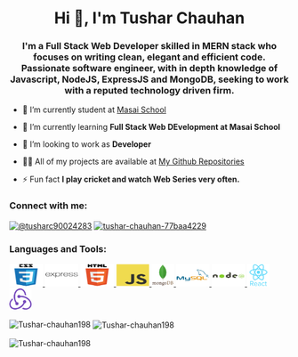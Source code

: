 <h1 align="center">Hi 👋, I'm Tushar Chauhan</h1>
<h3 align="center">I'm a Full Stack Web Developer skilled in MERN stack who focuses on writing clean, elegant and efficient code. Passionate software engineer, with in depth knowledge of Javascript, NodeJS, ExpressJS and MongoDB, seeking to work with a reputed technology driven firm.</h3>

- 🔭 I’m currently student at [Masai School](https://www.masaischool.com/)

- 🌱 I’m currently learning **Full Stack Web DEvelopment at Masai School**

- 👯 I’m looking to work as **Developer**

- 👨‍💻 All of my projects are available at [My Github Repositories](https://github.com/Tushar-chauhan198)

- ⚡ Fun fact **I play cricket and watch Web Series very often.**

<h3 align="left">Connect with me:</h3>
<p align="left">
<a href="https://twitter.com/@tusharc90024283" target="blank"><img align="center" src="https://raw.githubusercontent.com/rahuldkjain/github-profile-readme-generator/master/src/images/icons/Social/twitter.svg" alt="@tusharc90024283" height="30" width="40" /></a>
<a href="https://linkedin.com/in/tushar-chauhan-77baa4229" target="blank"><img align="center" src="https://raw.githubusercontent.com/rahuldkjain/github-profile-readme-generator/master/src/images/icons/Social/linked-in-alt.svg" alt="tushar-chauhan-77baa4229" height="30" width="40" /></a>
</p>

<h3 align="left">Languages and Tools:</h3>
<p align="left"> <a href="https://www.w3schools.com/css/" target="_blank" rel="noreferrer"> <img src="https://raw.githubusercontent.com/devicons/devicon/master/icons/css3/css3-original-wordmark.svg" alt="css3" width="60" height="40"/> </a> <a href="https://expressjs.com" target="_blank" rel="noreferrer"> <img src="https://raw.githubusercontent.com/devicons/devicon/master/icons/express/express-original-wordmark.svg" alt="express" width="60" height="40"/> </a> <a href="https://www.w3.org/html/" target="_blank" rel="noreferrer"> <img src="https://raw.githubusercontent.com/devicons/devicon/master/icons/html5/html5-original-wordmark.svg" alt="html5" width="60" height="40"/> </a> <a href="https://developer.mozilla.org/en-US/docs/Web/JavaScript" target="_blank" rel="noreferrer"> <img src="https://raw.githubusercontent.com/devicons/devicon/master/icons/javascript/javascript-original.svg" alt="javascript" width="60" height="40"/> </a> <a href="https://www.mongodb.com/" target="_blank" rel="noreferrer"> <img src="https://raw.githubusercontent.com/devicons/devicon/master/icons/mongodb/mongodb-original-wordmark.svg" alt="mongodb" width="40" height="40"/> </a> <a href="https://www.mysql.com/" target="_blank" rel="noreferrer"> <img src="https://raw.githubusercontent.com/devicons/devicon/master/icons/mysql/mysql-original-wordmark.svg" alt="mysql" width="60" height="40"/> </a> <a href="https://nodejs.org" target="_blank" rel="noreferrer"> <img src="https://raw.githubusercontent.com/devicons/devicon/master/icons/nodejs/nodejs-original-wordmark.svg" alt="nodejs" width="60" height="40"/> </a> <a href="https://reactjs.org/" target="_blank" rel="noreferrer"> <img src="https://raw.githubusercontent.com/devicons/devicon/master/icons/react/react-original-wordmark.svg" alt="react" width="40" height="40"/> </a> <a href="https://redux.js.org" target="_blank" rel="noreferrer"> <img src="https://raw.githubusercontent.com/devicons/devicon/master/icons/redux/redux-original.svg" alt="redux" width="40" height="40"/> </a> </p>

<p><img align="left" src="https://github-readme-stats.vercel.app/api/top-langs?username=Tushar-chauhan198&show_icons=true&locale=en&layout=compact" alt="Tushar-chauhan198" /></p>

<p>&nbsp;<img align="center" src="https://github-readme-stats.vercel.app/api?username=Tushar-chauhan198&show_icons=true&locale=en" alt="Tushar-chauhan198" /></p>

<p><img align="center" src="https://github-readme-streak-stats.herokuapp.com/?user=Tushar-chauhan198&" alt="Tushar-chauhan198" /></p>
